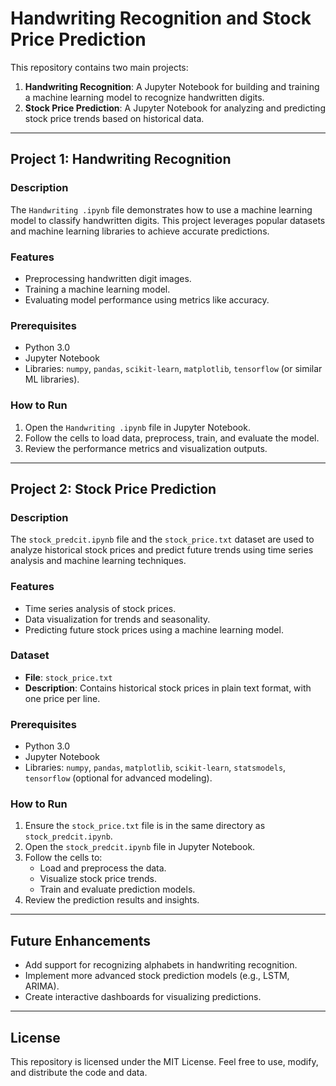 # Handwriting Recognition and Stock Price Prediction

This repository contains two main projects:

1. **Handwriting Recognition**: A Jupyter Notebook for building and training a machine learning model to recognize handwritten digits.
2. **Stock Price Prediction**: A Jupyter Notebook for analyzing and predicting stock price trends based on historical data.

---

## Project 1: Handwriting Recognition

### Description

The `Handwriting .ipynb` file demonstrates how to use a machine learning model to classify handwritten digits. This project leverages popular datasets and machine learning libraries to achieve accurate predictions.

### Features

- Preprocessing handwritten digit images.
- Training a machine learning model.
- Evaluating model performance using metrics like accuracy.

### Prerequisites

- Python 3.0
- Jupyter Notebook
- Libraries: `numpy`, `pandas`, `scikit-learn`, `matplotlib`, `tensorflow` (or similar ML libraries).

### How to Run

1. Open the `Handwriting .ipynb` file in Jupyter Notebook.
2. Follow the cells to load data, preprocess, train, and evaluate the model.
3. Review the performance metrics and visualization outputs.

---

## Project 2: Stock Price Prediction

### Description

The `stock_predcit.ipynb` file and the `stock_price.txt` dataset are used to analyze historical stock prices and predict future trends using time series analysis and machine learning techniques.

### Features

- Time series analysis of stock prices.
- Data visualization for trends and seasonality.
- Predicting future stock prices using a machine learning model.

### Dataset

- **File**: `stock_price.txt`
- **Description**: Contains historical stock prices in plain text format, with one price per line.

### Prerequisites

- Python 3.0
- Jupyter Notebook
- Libraries: `numpy`, `pandas`, `matplotlib`, `scikit-learn`, `statsmodels`, `tensorflow` (optional for advanced modeling).

### How to Run

1. Ensure the `stock_price.txt` file is in the same directory as `stock_predcit.ipynb`.
2. Open the `stock_predcit.ipynb` file in Jupyter Notebook.
3. Follow the cells to:
   - Load and preprocess the data.
   - Visualize stock price trends.
   - Train and evaluate prediction models.
4. Review the prediction results and insights.

---

## Future Enhancements

- Add support for recognizing alphabets in handwriting recognition.
- Implement more advanced stock prediction models (e.g., LSTM, ARIMA).
- Create interactive dashboards for visualizing predictions.

---

## License

This repository is licensed under the MIT License. Feel free to use, modify, and distribute the code and data.
